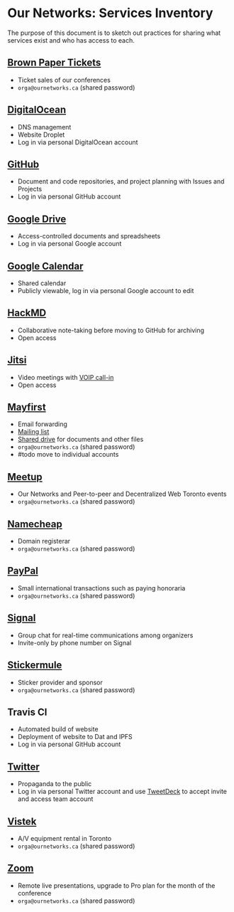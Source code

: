 # Our Networks: Services Inventory

The purpose of this document is to sketch out practices for sharing what services exist and who has access to each.

## [Brown Paper Tickets](https://www.brownpapertickets.com)
- Ticket sales of our conferences
- `orga@ournetworks.ca` (shared password)

## [DigitalOcean](https://digitalocean.com)
- DNS management
- Website Droplet
- Log in via personal DigitalOcean account

## [GitHub](https://github.com/ournetworks)
- Document and code repositories, and project planning with Issues and Projects
- Log in via personal GitHub account

## [Google Drive](https://drive.google.com/drive/folders/1nZ7GtlC8cmSGPTq1yxj7guthSkyt4n20)
- Access-controlled documents and spreadsheets
- Log in via personal Google account

## [Google Calendar](https://calendar.google.com/calendar/embed?src=aers7atolh0uurlfmkoki9kikg%40group.calendar.google.com&ctz=America%2FToronto)
- Shared calendar
- Publicly viewable, log in via personal Google account to edit

## [HackMD](https://hackmd.io)
- Collaborative note-taking before moving to GitHub for archiving
- Open access

## [Jitsi](https://meet.jit.si/ournetworks)
- Video meetings with [VOIP call-in](https://meet.jit.si/static/dialInInfo.html?room=ournetworks)
- Open access

## [Mayfirst](https://mayfirst.coop)
- Email forwarding
- [Mailing list](https://lists.mayfirst.org/mailman/listinfo/ournetworks)
- [Shared drive](https://share.mayfirst.org) for documents and other files
- `orga@ournetworks.ca` (shared password)
- #todo move to individual accounts

## [Meetup](https://www.meetup.com/p2p-and-dweb-toronto/)
- Our Networks and Peer-to-peer and Decentralized Web Toronto events
- `orga@ournetworks.ca` (shared password)

## [Namecheap](https://namecheap.com)
- Domain registerar
- `orga@ournetworks.ca` (shared password)

## [PayPal](https://paypal.com)
- Small international transactions such as paying honoraria
- `orga@ournetworks.ca` (shared password)

## [Signal](https://signal.org)
- Group chat for real-time communications among organizers
- Invite-only by phone number on Signal

## [Stickermule](https://stickermule.com)
- Sticker provider and sponsor
- `orga@ournetworks.ca` (shared password)

## Travis CI
- Automated build of website
- Deployment of website to Dat and IPFS
- Log in via personal GitHub account

## [Twitter](https://twitter.com/_ournetworks)
- Propaganda to the public
- Log in via personal Twitter account and use [TweetDeck](https://tweetdeck.twitter.com) to accept invite and access team account

## [Vistek](https://www.vistek.ca)
- A/V equipment rental in Toronto
- `orga@ournetworks.ca` (shared password)

## [Zoom](https://zoom.us)
- Remote live presentations, upgrade to Pro plan for the month of the conference
- `orga@ournetworks.ca` (shared password)